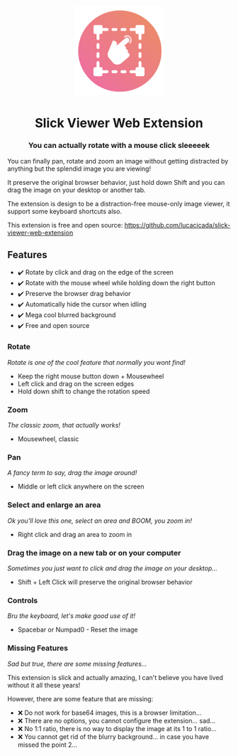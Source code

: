 <h1 align="center">
  <img src="public/icons/icon.svg" alt="Logo" width="200">
</h1>

<h1 align="center">
  Slick Viewer Web Extension
</h1>

<h3 align="center">
  You can actually rotate with a mouse click sleeeeek
</h3>

You can finally pan, rotate and zoom an image without getting distracted by anything but the splendid image you are viewing!

It preserve the original browser behavior, just hold down Shift and you can drag the image on your desktop or another tab.

The extension is design to be a distraction-free mouse-only image viewer, it support some keyboard shortcuts also.

This extension is free and open source:
<https://github.com/lucacicada/slick-viewer-web-extension>

## Features

- ✔️ Rotate by click and drag on the edge of the screen
- ✔️ Rotate with the mouse wheel while holding down the right button
- ✔️ Preserve the browser drag behavior
- ✔️ Automatically hide the cursor when idling
- ✔️ Mega cool blurred background
- ✔️ Free and open source

### Rotate

*Rotate is one of the cool feature that normally you wont find!*

- Keep the right mouse button down + Mousewheel
- Left click and drag on the screen edges
- Hold down shift to change the rotation speed

### Zoom

*The classic zoom, that actually works!*

- Mousewheel, classic

### Pan

*A fancy term to say, drag the image around!*

- Middle or left click anywhere on the screen

### Select and enlarge an area

*Ok you'll love this one, select an area and BOOM, you zoom in!*

- Right click and drag an area to zoom in

### Drag the image on a new tab or on your computer

*Sometimes you just want to click and drag the image on your desktop...*

- Shift + Left Click will preserve the original browser behavior

### Controls

*Bru the keyboard, let's make good use of it!*

- Spacebar or Numpad0 - Reset the image

### Missing Features

*Sad but true, there are some missing features...*

This extension is slick and actually amazing, I can't believe you have lived without it all these years!

However, there are some feature that are missing:

- ❌ Do not work for base64 images, this is a browser limitation...
- ❌ There are no options, you cannot configure the extension... sad...
- ❌ No 1:1 ratio, there is no way to display the image at its 1 to 1 ratio...
- ❌ You cannot get rid of the blurry background... in case you have missed the point 2...
